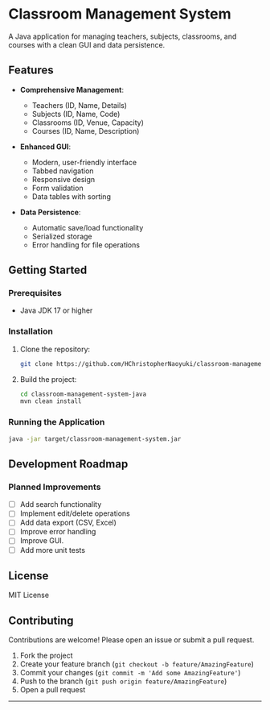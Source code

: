 # Classroom Management System

A Java application for managing teachers, subjects, classrooms, and courses with a clean GUI and data persistence.

## Features

- **Comprehensive Management**:
  - Teachers (ID, Name, Details)
  - Subjects (ID, Name, Code)
  - Classrooms (ID, Venue, Capacity)
  - Courses (ID, Name, Description)

- **Enhanced GUI**:
  - Modern, user-friendly interface
  - Tabbed navigation
  - Responsive design
  - Form validation
  - Data tables with sorting

- **Data Persistence**:
  - Automatic save/load functionality
  - Serialized storage
  - Error handling for file operations

## Getting Started

### Prerequisites
- Java JDK 17 or higher

### Installation
1. Clone the repository:
   ```bash
   git clone https://github.com/HChristopherNaoyuki/classroom-management-system-java.git
   ```
2. Build the project:
   ```bash
   cd classroom-management-system-java
   mvn clean install
   ```

### Running the Application
```bash
java -jar target/classroom-management-system.jar
```

## Development Roadmap

### Planned Improvements
- [ ] Add search functionality
- [ ] Implement edit/delete operations
- [ ] Add data export (CSV, Excel)
- [ ] Improve error handling
- [ ] Improve GUI.
- [ ] Add more unit tests

## License

MIT License

## Contributing

Contributions are welcome! Please open an issue or submit a pull request.

1. Fork the project
2. Create your feature branch (`git checkout -b feature/AmazingFeature`)
3. Commit your changes (`git commit -m 'Add some AmazingFeature'`)
4. Push to the branch (`git push origin feature/AmazingFeature`)
5. Open a pull request

---
